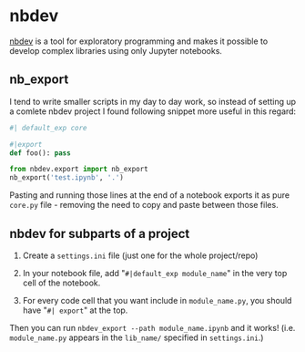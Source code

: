 # nbdev

[nbdev](https://nbdev.fast.ai/) is a tool for exploratory programming and makes it possible to develop complex libraries using only Jupyter notebooks.

## nb_export

I tend to write smaller scripts in my day to day work, so instead of setting up a comlete nbdev project I found following snippet more useful in this regard:

```python
#| default_exp core

#|export
def foo(): pass

from nbdev.export import nb_export
nb_export('test.ipynb', '.')
```

Pasting and running those lines at the end of a notebook exports it as pure `core.py` file - removing the need to copy and paste between those files.

## nbdev for subparts of a project

1. Create a `settings.ini` file (just one for the whole project/repo)

2. In your notebook file, add "`#|default_exp module_name`" in the very top cell of the notebook.

3. For every code cell that you want include in `module_name.py`, you should have "`#| export`" at the top.

Then you can run `nbdev_export --path module_name.ipynb` and it works! (i.e. `module_name.py` appears in the `lib_name/` specified in `settings.ini`.)
